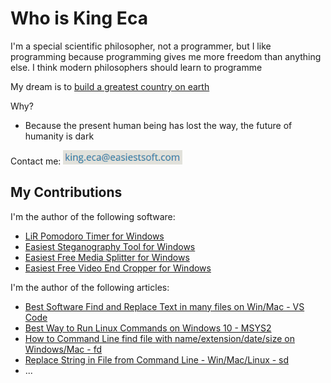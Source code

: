Who is King Eca
========

I'm a special scientific philosopher, not a programmer, but I like programming because programming gives me more freedom than anything else. I think modern philosophers should learn to programme

My dream is to [build a greatest country on earth](https://easiestsoft.com/we-create-heaven/)

Why?

- Because the present human being has lost the way, the future of humanity is dark
<!-- - I am the greatest science philosopher ever-->

Contact me: <img src=img/email-king-eca.png height=23>

My Contributions
---------

I'm the author of the following software:

- [LiR Pomodoro Timer for Windows](https://easiestsoft.com/win/a-life-is-rotation-timer/)
- [Easiest Steganography Tool for Windows](https://easiestsoft.com/win/a-free-steganography-tool/)
- [Easiest Free Media Splitter for Windows](https://easiestsoft.com/win/a-free-media-splitter/)
- [Easiest Free Video End Cropper for Windows](https://easiestsoft.com/win/a-free-video-end-cropper/)

I'm the author of the following articles:

- [Best Software Find and Replace Text in many files on Win/Mac - VS Code](../../web/best-software-find-replace-text-in-multiple-files/index.md)
- [Best Way to Run Linux Commands on Windows 10 - MSYS2](../../win/software-to-run-linux-commands-on-windows/index.md)
- [How to Command Line find file with name/extension/date/size on Windows/Mac - fd](../../web/command-line-find-file-with-name-extension-size-in-directory/index.md)
- [Replace String in File from Command Line - Win/Mac/Linux - sd](./web/command-line-search-replace-string-in-file/index.md)
- ...